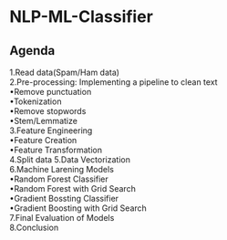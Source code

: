 # NLP-ML-Classifier
## Agenda
1.Read data(Spam/Ham data)  
2.Pre-processing: Implementing a pipeline to clean text    
      •Remove punctuation  
      •Tokenization    
      •Remove stopwords   
      •Stem/Lemmatize  
3.Feature Engineering     
      •Feature Creation    
      •Feature Transformation   
4.Split data
5.Data Vectorization    
6.Machine Larening Models    
      •Random Forest Classifier    
      •Random Forest with Grid Search   
      •Gradient Bossting Classifier    
      •Gradient Boosting with Grid Search     
7.Final Evaluation of Models   
8.Conclusion    
